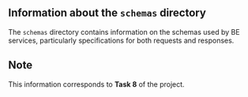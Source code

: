 ## Information about the `schemas` directory

The `schemas` directory contains information on the schemas used by BE services, particularly specifications for both requests and responses.

## Note
This information corresponds to **Task 8** of the project.
